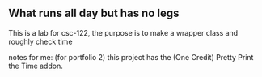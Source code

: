 ## What runs all day but has no legs
This is a lab for csc-122, the purpose is to make a wrapper class and roughly check time

notes for me: (for portfolio 2)
this project has the (One Credit) Pretty Print the Time addon.